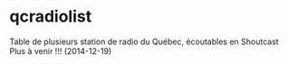 qcradiolist
===========

Table de plusieurs station de radio du Québec, écoutables en Shoutcast
Plus à venir !!!
(2014-12-19)
